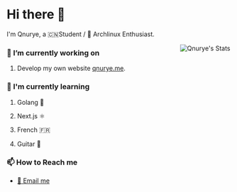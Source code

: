 # Hi there :wave:

I'm Qnurye, a  :cn:Student / :penguin: Archlinux Enthusiast.

<img  src="https://github-readme-stats-nine-black-27.vercel.app/api?username=qnurye&theme=onedark&show_icons=true" alt="Qnurye's Stats" align="right"/>

### :telescope: I’m currently working on

1. Develop my own website [qnurye.me](https://github.com/Qnurye/qnurye.me.frontend).

### :seedling: I'm currently learning

1. Golang :rat:

2. Next.js :atom_symbol:

3. French :fr:

4. Guitar :guitar:

### :mailbox: How to Reach me

- [:email: Email me](mailto:qnuryeZmFjZj@proton.me)

